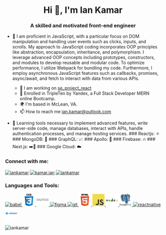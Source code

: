 <h1 align="center">Hi 👋, I'm Ian Kamar</h1>
<h3 align="center">A skilled and motivated front-end engineer</h3>

- 💬 I am proficient in JavaScript, with a particular focus on DOM manipulation and handling user events such as clicks, inputs, and scrolls. My approach to JavaScript coding incorporates OOP principles like abstraction, encapsulation, inheritance, and polymorphism. I leverage advanced OOP concepts including prototypes, constructors, and modules to develop reusable and modular code. To optimize performance, I utilize Webpack for bundling my code. Furthermore, I employ asynchronous JavaScript features such as callbacks, promises, async/await, and fetch to interact with data from various APIs.

    - 🧠 I am working on [se_project_react](https://github.com/iankamar/se_project_react/)
    - 🔭 Enrolled in TripleTen by Yandex, a Full Stack Developer MERN online Bootcamp.
    - 🌍  I'm based in McLean, VA.
    - 📫 How to reach me ian.kamar@outlook.com
      
- 🌱 Learning tools necessary to implement advanced features, write server-side code, manage databases, interact with APIs, handle authentication processes, and manage hosting services.
        ### Reactjs: ⚛️
        ### MongoDB: 🍃
        ### GraphQL: 📈
        ### Apollo: 🚀
        ### Firebase: 🔥
        ### Next.js: ➡️🔀
        ### Google Cloud: ☁️

<h3 align="left">Connect with me:</h3>
<p align="left">
<a href="https://linkedin.com/in/iankamar" target="blank"><img align="center" src="https://raw.githubusercontent.com/rahuldkjain/github-profile-readme-generator/master/src/images/icons/Social/linked-in-alt.svg" alt="iankamar" height="30" width="40" /></a>
<a href="https://x.com/iankamar" target="blank"><img align="center" src="https://raw.githubusercontent.com/rahuldkjain/github-profile-readme-generator/master/src/images/icons/Social/twitter.svg" alt="kamar.ian" height="30" width="40" /></a>
<a href="https://www.leetcode.com/iankamar" target="blank"><img align="center" src="https://raw.githubusercontent.com/rahuldkjain/github-profile-readme-generator/master/src/images/icons/Social/leet-code.svg" alt="iankamar" height="30" width="40" /></a>
</p>

<h3 align="left">Languages and Tools:</h3>
<p align="left"> <a href="https://babeljs.io/" target="_blank" rel="noreferrer"> <img src="https://www.vectorlogo.zone/logos/babeljs/babeljs-icon.svg" alt="babel" width="40" height="40"/> </a> <a href="https://www.w3schools.com/css/" target="_blank" rel="noreferrer"> <img src="https://raw.githubusercontent.com/devicons/devicon/master/icons/css3/css3-original-wordmark.svg" alt="css3" width="40" height="40"/> </a> <a href="https://expressjs.com" target="_blank" rel="noreferrer"> <img src="https://raw.githubusercontent.com/devicons/devicon/master/icons/express/express-original-wordmark.svg" alt="express" width="40" height="40"/> </a> <a href="https://www.figma.com/" target="_blank" rel="noreferrer"> <img src="https://www.vectorlogo.zone/logos/figma/figma-icon.svg" alt="figma" width="40" height="40"/> </a> <a href="https://git-scm.com/" target="_blank" rel="noreferrer"> <img src="https://www.vectorlogo.zone/logos/git-scm/git-scm-icon.svg" alt="git" width="40" height="40"/> </a> <a href="https://www.w3.org/html/" target="_blank" rel="noreferrer"> <img src="https://raw.githubusercontent.com/devicons/devicon/master/icons/html5/html5-original-wordmark.svg" alt="html5" width="40" height="40"/> </a> <a href="https://developer.mozilla.org/en-US/docs/Web/JavaScript" target="_blank" rel="noreferrer"> <img src="https://raw.githubusercontent.com/devicons/devicon/master/icons/javascript/javascript-original.svg" alt="javascript" width="40" height="40"/> </a> <a href="https://nodejs.org" target="_blank" rel="noreferrer"> <img src="https://raw.githubusercontent.com/devicons/devicon/master/icons/nodejs/nodejs-original-wordmark.svg" alt="nodejs" width="40" height="40"/> </a> <a href="https://www.postgresql.org" target="_blank" rel="noreferrer"> <img src="https://raw.githubusercontent.com/devicons/devicon/master/icons/postgresql/postgresql-original-wordmark.svg" alt="postgresql" width="40" height="40"/> </a> <a href="https://reactnative.dev/" target="_blank" rel="noreferrer"> <img src="https://reactnative.dev/img/header_logo.svg" alt="reactnative" width="40" height="40"/> </a> <a href="https://webpack.js.org" target="_blank" rel="noreferrer"> <img src="https://raw.githubusercontent.com/devicons/devicon/d00d0969292a6569d45b06d3f350f463a0107b0d/icons/webpack/webpack-original-wordmark.svg" alt="webpack" width="40" height="40"/> </a> </p>

<p><img align="center" src="https://github-readme-stats.vercel.app/api/top-langs?username=iankamar&show_icons=true&locale=en&layout=compact" alt="iankamar" /></p>

